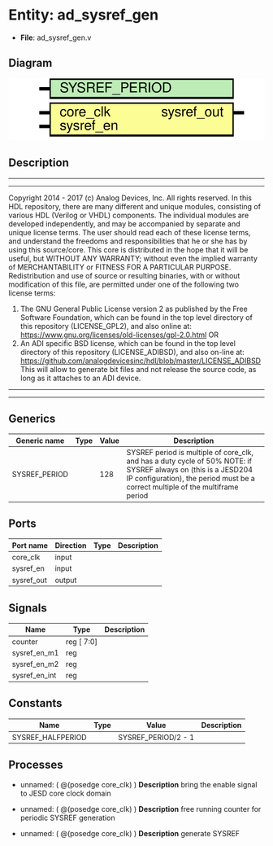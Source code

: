 # Entity: ad_sysref_gen

- **File**: ad_sysref_gen.v
## Diagram

![Diagram](ad_sysref_gen.svg "Diagram")
## Description

***************************************************************************
 ***************************************************************************
 Copyright 2014 - 2017 (c) Analog Devices, Inc. All rights reserved.
 In this HDL repository, there are many different and unique modules, consisting
 of various HDL (Verilog or VHDL) components. The individual modules are
 developed independently, and may be accompanied by separate and unique license
 terms.
 The user should read each of these license terms, and understand the
 freedoms and responsibilities that he or she has by using this source/core.
 This core is distributed in the hope that it will be useful, but WITHOUT ANY
 WARRANTY; without even the implied warranty of MERCHANTABILITY or FITNESS FOR
 A PARTICULAR PURPOSE.
 Redistribution and use of source or resulting binaries, with or without modification
 of this file, are permitted under one of the following two license terms:
   1. The GNU General Public License version 2 as published by the
      Free Software Foundation, which can be found in the top level directory
      of this repository (LICENSE_GPL2), and also online at:
      <https://www.gnu.org/licenses/old-licenses/gpl-2.0.html>
 OR
   2. An ADI specific BSD license, which can be found in the top level directory
      of this repository (LICENSE_ADIBSD), and also on-line at:
      https://github.com/analogdevicesinc/hdl/blob/master/LICENSE_ADIBSD
      This will allow to generate bit files and not release the source code,
      as long as it attaches to an ADI device.
 ***************************************************************************
 ***************************************************************************
 
## Generics

| Generic name  | Type | Value | Description                                                                                                                                                                                        |
| ------------- | ---- | ----- | -------------------------------------------------------------------------------------------------------------------------------------------------------------------------------------------------- |
| SYSREF_PERIOD |      | 128   | SYSREF period is multiple of core_clk, and has a duty cycle of 50% NOTE: if SYSREF always on (this is a JESD204 IP configuration), the period must be a correct multiple of the multiframe period  |
## Ports

| Port name  | Direction | Type | Description |
| ---------- | --------- | ---- | ----------- |
| core_clk   | input     |      |             |
| sysref_en  | input     |      |             |
| sysref_out | output    |      |             |
## Signals

| Name          | Type        | Description |
| ------------- | ----------- | ----------- |
| counter       | reg  [ 7:0] |             |
| sysref_en_m1  | reg         |             |
| sysref_en_m2  | reg         |             |
| sysref_en_int | reg         |             |
## Constants

| Name              | Type | Value               | Description |
| ----------------- | ---- | ------------------- | ----------- |
| SYSREF_HALFPERIOD |      | SYSREF_PERIOD/2 - 1 |             |
## Processes
- unnamed: ( @(posedge core_clk) )
**Description**
bring the enable signal to JESD core clock domain

- unnamed: ( @(posedge core_clk) )
**Description**
free running counter for periodic SYSREF generation

- unnamed: ( @(posedge core_clk) )
**Description**
generate SYSREF

